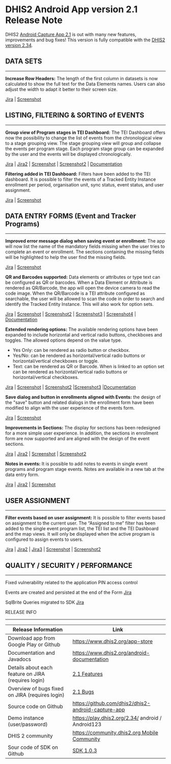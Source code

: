 # DHIS2 Android App version 2.1 Release Note

DHIS2 [Android Capture App 2.1](https://www.dhis2.org/android-2-1) is out with many new features, improvements and bug fixes! This version is fully compatible with the [DHIS2 version 2.34](https://community.dhis2.org/t/dhis-version-2-34-is-released/39064).

## DATA SETS
---
**Increase Row Headers:** The length of the first column in datasets is now calculated to show the full text for the Data Elements names. Users can also adjust the width to adapt it better to their screen size.

[Jira](https://jira.dhis2.org/browse/ANDROAPP-2716) | [Screenshot](https://s3-eu-west-1.amazonaws.com/content.dhis2.org/dhis2-android/release+notes+2.1/Data+Sets.png)

## LISTING, FILTERING & SORTING of EVENTS
---
**Group view of Program stages in TEI Dashboard:** The TEI Dashboard offers now the possibility to change the list of events from the chronological view to a stage grouping view. The stage grouping view will group and collapse the events per program stage. Each program stage group can be expanded by the user and the events will be displayed chronologically.

[Jira](https://jira.dhis2.org/browse/ANDROAPP-2641) | [Jira2](https://jira.dhis2.org/browse/ANDROAPP-1654) | [Screenshot](https://s3-eu-west-1.amazonaws.com/content.dhis2.org/dhis2-android/release+notes+2.1/Groupin+1.png) | [Screenshot2](https://s3-eu-west-1.amazonaws.com/content.dhis2.org/dhis2-android/release+notes+2.1/Grouping+2.png) | [Documentation](https://docs.dhis2.org/2.33/en/dhis2_android_capture_app/programs.html#group-view-of-program-stages-in-tei-dashboard)

**Filtering added in TEI Dashboard:** Filters have been added to the TEI dashboard. It is possible to filter the events of a Tracked Entity Instance enrollment per period, organisation unit, sync status, event status, and user assignment.

[Jira](https://jira.dhis2.org/browse/ANDROAPP-2760) | [Screenshot](https://s3-eu-west-1.amazonaws.com/content.dhis2.org/dhis2-android/release+notes+2.1/TEI+Dashboard+filters.png)

## DATA ENTRY FORMS (Event and Tracker Programs)
---
**Improved error message dialog when saving event or enrollment:** The app will now list the name of the mandatory fields missing when the user tries to complete an event or enrollment. The sections containing the missing fields will be highlighted to help the user find the missing fields.

[Jira](https://jira.dhis2.org/browse/ANDROAPP-2733) | [Screenshot](https://s3-eu-west-1.amazonaws.com/content.dhis2.org/dhis2-android/release+notes+2.1/Error+message.png)

**QR and Barcodes supported:** Data elements or attributes or type text can be configured as QR or barcodes. When a Data Element or Attribute is rendered as QR/Barcode, the app will open the device camera to read the code image. When the QR/Barcode is a TEI attribute configured as searchable, the user will be allowed to scan the code in order to search and identify the Tracked Entity Instance. This will also work for option sets.

[Jira](https://jira.dhis2.org/browse/ANDROAPP-1670) | [Screenshot](https://s3-eu-west-1.amazonaws.com/content.dhis2.org/dhis2-android/release+notes+2.1/QR1.png) | [Screenshot2](https://s3-eu-west-1.amazonaws.com/content.dhis2.org/dhis2-android/release+notes+2.1/QR2.png) | [Screenshot3](https://s3-eu-west-1.amazonaws.com/content.dhis2.org/dhis2-android/release+notes+2.1/Barcode1.png) | [Screenshot4](https://s3-eu-west-1.amazonaws.com/content.dhis2.org/dhis2-android/release+notes+2.1/Barcode2.png) | [Documentation](https://docs.dhis2.org/2.33/en/dhis2_android_capture_app/visual-configurations.html#qr-and-barcodes)

**Extended rendering options:** The available rendering options have been expanded to include horizontal and vertical radio buttons, checkboxes and toggles. The allowed options depend on the value type.

* Yes Only: can be rendered as radio button or checkbox.
* Yes/No: can be rendered as horizontal/vertical radio buttons or horizontal/vertical checkboxes or toggle.
* Text: can be rendered as QR or Barcode. When is linked to an option set can be rendered as horizontal/vertical radio buttons or horizontal/vertical checkboxes.

[Jira](https://jira.dhis2.org/browse/ANDROAPP-741) | [Screenshot](https://s3-eu-west-1.amazonaws.com/content.dhis2.org/dhis2-android/release+notes+2.1/Rendering+types+1.jpg) | [Screenshot2](https://s3-eu-west-1.amazonaws.com/content.dhis2.org/dhis2-android/release+notes+2.1/Rendering+Types+2.jpg) |[Screenshot3](https://s3-eu-west-1.amazonaws.com/content.dhis2.org/dhis2-android/release+notes+2.1/Rendering+Types+3.jpg) |[Documentation](https://docs.dhis2.org/2.33/en/dhis2_android_capture_app/visual-configurations.html#render-types)

**Save dialog and button in enrollments aligned with Events:** the design of the "save" button and related dialogs in the enrollment form have been modified to align with the user experience of the events form.

[Jira](https://jira.dhis2.org/browse/ANDROAPP-2731) | [Screenshot](https://s3-eu-west-1.amazonaws.com/content.dhis2.org/dhis2-android/release+notes+2.1/Save+button+enrollment.png)

**Improvements in Sections:** The display for sections has been redesigned for a more simple user experience. In addition, the sections in enrollment form are now supported and are aligned with the design of the event sections.

[Jira](https://jira.dhis2.org/browse/ANDROAPP-2732) | [Jira2](https://jira.dhis2.org/browse/ANDROAPP-656) | [Screenshot](https://s3-eu-west-1.amazonaws.com/content.dhis2.org/dhis2-android/release+notes+2.1/Sections+1.png) | [Screenshot2](https://s3-eu-west-1.amazonaws.com/content.dhis2.org/dhis2-android/release+notes+2.1/Sections+2.png)

**Notes in events:** It is possible to add notes to events in single event programs and program stage events. Notes are available in a new tab at the data entry form.

[Jira](https://jira.dhis2.org/browse/ANDROAPP-817) | [Jira2](https://jira.dhis2.org/browse/ANDROAPP-2671) | [Screenshot](https://s3-eu-west-1.amazonaws.com/content.dhis2.org/dhis2-android/release+notes+2.1/Notes+in+Events.png)

## USER ASSIGNMENT
---
**Filter events based on user assignment:** It is possible to filter events based on assignment to the current user. The “Assigned to me” filter has been added to the single event program list, the TEI list and the TEI Dashboard and the map views. It will only be displayed when the active program is configured to assign events to users.

[Jira](https://jira.dhis2.org/browse/ANDROAPP-2586) | [Jira2](https://jira.dhis2.org/browse/ANDROAPP-1290) | [Jira3](https://jira.dhis2.org/browse/ANDROAPP-1292) | [Screenshot](https://s3-eu-west-1.amazonaws.com/content.dhis2.org/dhis2-android/release+notes+2.1/Assigned+to+me+1.png) | [Screenshot2](https://s3-eu-west-1.amazonaws.com/content.dhis2.org/dhis2-android/release+notes+2.1/Assigned+to+me+2.png)

## QUALITY / SECURITY / PERFORMANCE
---
Fixed vulnerability related to the application PIN access control

Events are created and persisted at the end of the Form [Jira](https://jira.dhis2.org/browse/ANDROAPP-1998)

SqlBrite Queries migrated to SDK [Jira](https://jira.dhis2.org/browse/ANDROAPP-2662)

RELEASE INFO

---

|Release Information|Link|
| --- | --- |
|Download app from Google Play or Github|https://www.dhis2.org/app-store|
|Documentation and Javadocs|https://www.dhis2.org/android-documentation|
|Details about each feature on JIRA (requires login)|[2.1 Features](https://jira.dhis2.org/issues/?filter=11837)|
|Overview of bugs fixed on JIRA (requires login)|[2.1 Bugs](https://jira.dhis2.org/issues/?filter=11838)|
|Source code on Github|https://github.com/dhis2/dhis2-android-capture-app|
|Demo instance (user/password)|https://play.dhis2.org/2.34/ android / Android123|
|DHIS 2 community|[https://community.dhis2.org Mobile Community](https://community.dhis2.org/c/subcommunities/mobile/16)|
|Sour code of SDK on Github| [SDK 1.0.3](https://github.com/dhis2/dhis2-android-sdk/releases/tag/1.0.3)
